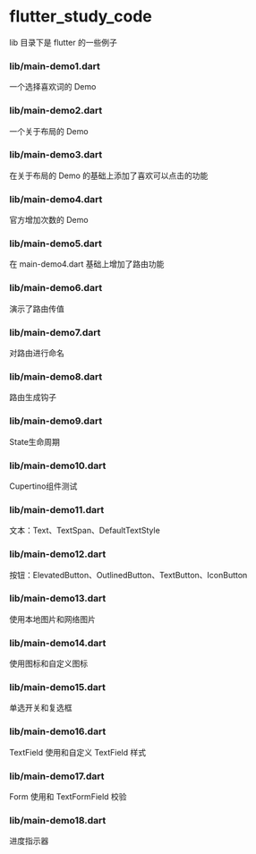 # flutter_study_code

lib 目录下是 flutter 的一些例子

### lib/main-demo1.dart

一个选择喜欢词的 Demo

### lib/main-demo2.dart

一个关于布局的 Demo

### lib/main-demo3.dart

在关于布局的 Demo 的基础上添加了喜欢可以点击的功能

### lib/main-demo4.dart

官方增加次数的 Demo

### lib/main-demo5.dart

在 main-demo4.dart 基础上增加了路由功能

### lib/main-demo6.dart

演示了路由传值

### lib/main-demo7.dart

对路由进行命名

### lib/main-demo8.dart

路由生成钩子

### lib/main-demo9.dart

State生命周期

### lib/main-demo10.dart

Cupertino组件测试

### lib/main-demo11.dart

文本：Text、TextSpan、DefaultTextStyle

### lib/main-demo12.dart

按钮：ElevatedButton、OutlinedButton、TextButton、IconButton

### lib/main-demo13.dart

使用本地图片和网络图片

### lib/main-demo14.dart

使用图标和自定义图标

### lib/main-demo15.dart

单选开关和复选框
 
### lib/main-demo16.dart
 
TextField 使用和自定义 TextField 样式

### lib/main-demo17.dart
 
Form 使用和 TextFormField 校验

### lib/main-demo18.dart

进度指示器
